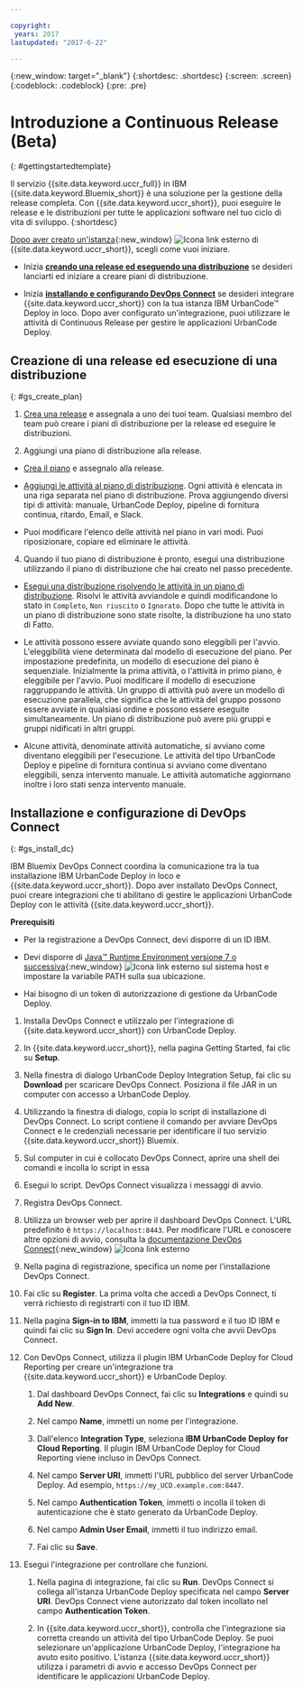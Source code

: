 ```yaml
---

copyright:
 years: 2017
lastupdated: "2017-6-22"

---
```


{:new_window: target="_blank"}
{:shortdesc: .shortdesc}
{:screen: .screen}
{:codeblock: .codeblock}
{:pre: .pre}


# Introduzione a Continuous Release (Beta)

{: #gettingstartedtemplate}

Il servizio {{site.data.keyword.uccr_full}} in IBM {{site.data.keyword.Bluemix_short}} è una soluzione per la gestione della release completa. Con {{site.data.keyword.uccr_short}}, puoi eseguire le release e le distribuzioni per tutte le applicazioni software nel tuo ciclo di vita di sviluppo.
{:shortdesc}

[Dopo aver creato un'istanza](https://console.ng.bluemix.net/catalog/services/continuous-release/){:new_window} ![Icona link esterno](../../icons/launch-glyph.svg "Icona link esterno") di {{site.data.keyword.uccr_short}}, scegli come vuoi iniziare.

* Inizia **[creando una release ed eseguendo una distribuzione](#gs_create_plan)** se desideri lanciarti ed iniziare a creare piani di distribuzione.

* Inizia **[installando e configurando DevOps Connect](#gs_install_dc)** se desideri integrare {{site.data.keyword.uccr_short}} con la tua istanza IBM UrbanCode&trade; Deploy in loco. Dopo aver configurato un'integrazione, puoi utilizzare le attività di Continuous Release per gestire le applicazioni UrbanCode Deploy.


## Creazione di una release ed esecuzione di una distribuzione
{: #gs_create_plan}

1. [Crea una release](/docs/services/UCCR/UCCR_releases.html##releases_create) e assegnala a uno dei tuoi team. Qualsiasi membro del team può creare i piani di distribuzione per la release ed eseguire le distribuzioni.

1. Aggiungi una piano di distribuzione alla release.

  * [Crea il piano](/docs/services/UCCR/UCCR_releases.html#releases_planAdd) e assegnalo alla release. 

  * [Aggiungi le attività al piano di distribuzione](/docs/services/UCCR/UCCR_tasks.html#tasks_create). Ogni attività è elencata in una riga separata nel piano di distribuzione. Prova aggiungendo diversi tipi di attività: manuale, UrbanCode Deploy, pipeline di fornitura continua, ritardo, Email, e Slack. 

  * Puoi modificare l'elenco delle attività nel piano in vari modi. Puoi riposizionare, copiare ed eliminare le attività.  

4. Quando il tuo piano di distribuzione è pronto, esegui una distribuzione utilizzando il piano di distribuzione che hai creato nel passo precedente. 

  * [Esegui una distribuzione risolvendo le attività in un piano di distribuzione](/docs/services/UCCR/UCCR_deployRun.html). Risolvi le attività avviandole e quindi modificandone lo stato in `Completo`, `Non riuscito` o `Ignorato`. Dopo che tutte le attività in un piano di distribuzione sono state risolte, la distribuzione ha uno stato di Fatto. 

  * Le attività possono essere avviate quando sono eleggibili per l'avvio. L'eleggibilità viene determinata dal modello di esecuzione del piano. Per impostazione predefinita, un modello di esecuzione del piano è sequenziale. Inizialmente la prima attività, o l'attività in primo piano, è eleggibile per l'avvio. Puoi modificare il modello di esecuzione raggruppando le attività. Un gruppo di attività può avere un modello di esecuzione parallela, che significa che le attività del gruppo possono essere avviate in qualsiasi ordine e possono essere eseguite simultaneamente. Un piano di distribuzione può avere più gruppi e gruppi nidificati in altri gruppi.

  * Alcune attività, denominate attività automatiche, si avviano come diventano eleggibili per l'esecuzione. Le attività del tipo UrbanCode Deploy e pipeline di fornitura continua si avviano come diventano eleggibili, senza intervento manuale. Le attività automatiche aggiornano inoltre i loro stati senza intervento manuale.  

## Installazione e configurazione di DevOps Connect
{: #gs_install_dc}

IBM Bluemix DevOps Connect coordina la comunicazione tra la tua installazione IBM UrbanCode Deploy in loco e {{site.data.keyword.uccr_short}}. Dopo aver installato DevOps Connect, puoi creare integrazioni che ti abilitano di gestire le applicazioni UrbanCode Deploy con le attività {{site.data.keyword.uccr_short}}.

**Prerequisiti**

* Per la registrazione a DevOps Connect, devi disporre di un ID IBM.

* Devi disporre di [Java™ Runtime Environment versione 7 o successiva](https://java.com/en/download/){:new_window} ![Icona link esterno](../../icons/launch-glyph.svg "Icona link esterno") sul sistema host e impostare la variabile PATH sulla sua ubicazione.

* Hai bisogno di un token di autorizzazione di gestione da UrbanCode Deploy.    


1. Installa DevOps Connect e utilizzalo per l'integrazione di {{site.data.keyword.uccr_short}} con UrbanCode Deploy.

  1.  In {{site.data.keyword.uccr_short}}, nella pagina Getting Started, fai clic su **Setup**.

  1.  Nella finestra di dialogo UrbanCode Deploy Integration Setup, fai clic su **Download** per scaricare DevOps Connect. Posiziona il file JAR in un computer con accesso a UrbanCode Deploy.

  1.  Utilizzando la finestra di dialogo, copia lo script di installazione di DevOps Connect. Lo script contiene il comando per avviare DevOps Connect e le credenziali necessarie per identificare il tuo servizio {{site.data.keyword.uccr_short}} Bluemix.

  1.  Sul computer in cui è collocato DevOps Connect, aprire una shell dei comandi e incolla lo script in essa 

  1.  Esegui lo script.  DevOps Connect visualizza i messaggi di avvio. 

2. Registra DevOps Connect.

  1.  Utilizza un browser web per aprire il dashboard DevOps Connect. L'URL predefinito è `https://localhost:8443`. Per modificare l'URL e conoscere altre opzioni di avvio, consulta la [documentazione DevOps Connect](https://developer.ibm.com/urbancode/plugindoc/urbancode-sync/ibm-urbancode-sync-utility/1-2/){:new_window} ![Icona link esterno](../../icons/launch-glyph.svg "Icona link esterno")

  1.  Nella pagina di registrazione, specifica un nome per l'installazione DevOps Connect. 

  1.  Fai clic su **Register**. La prima volta che accedi a DevOps Connect, ti verrà richiesto di registrarti con il tuo ID IBM.

  1.  Nella pagina **Sign-in to IBM**, immetti la tua password e il tuo ID IBM e quindi fai clic su **Sign In**. Devi accedere ogni volta che avvii DevOps Connect.

3. Con DevOps Connect, utilizza il plugin IBM UrbanCode Deploy for Cloud Reporting per creare un'integrazione tra {{site.data.keyword.uccr_short}} e UrbanCode Deploy.

    1.  Dal dashboard DevOps Connect, fai clic su **Integrations** e quindi su **Add New**.

    1.  Nel campo **Name**, immetti un nome per l'integrazione.

    1.  Dall'elenco **Integration Type**, seleziona **IBM UrbanCode Deploy for Cloud Reporting**. Il plugin IBM UrbanCode Deploy for Cloud Reporting viene incluso in DevOps Connect.

    1.  Nel campo **Server URI**, immetti l'URL pubblico del server UrbanCode Deploy. Ad esempio, `https://my_UCD.example.com:8447`.

    1.  Nel campo **Authentication Token**, immetti o incolla il token di autenticazione che è stato generato da UrbanCode Deploy.

    1.  Nel campo **Admin User Email**, immetti il tuo indirizzo email.

    1.  Fai clic su **Save**.

4.  Esegui l'integrazione per controllare che funzioni.

    1.  Nella pagina di integrazione, fai clic su **Run**. DevOps Connect si collega all'istanza UrbanCode Deploy specificata nel campo **Server URI**. DevOps Connect viene autorizzato dal token incollato nel campo **Authentication Token**.

    1.  In {{site.data.keyword.uccr_short}}, controlla che l'integrazione sia corretta creando un attività del tipo UrbanCode Deploy. Se puoi selezionare un'applicazione UrbanCode Deploy, l'integrazione ha avuto esito positivo. L'istanza {{site.data.keyword.uccr_short}} utilizza i parametri di avvio e accesso DevOps Connect per identificare le applicazioni UrbanCode Deploy.  
